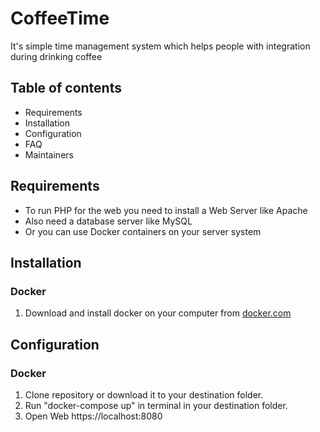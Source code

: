 # CoffeeTime

It's simple time management system which helps people with integration during drinking coffee

## Table of contents

- Requirements
- Installation
- Configuration
- FAQ
- Maintainers

## Requirements

- To run PHP for the web you need to install a Web Server like Apache
- Also need a database server like MySQL
- Or you can use Docker containers on your server system

## Installation

### Docker

1. Download and install docker on your computer from [docker.com](https://www.docker.com/get-started/)


## Configuration

### Docker

1. Clone repository or download it to your destination folder.
2. Run "docker-compose up" in terminal in your destination folder.
3. Open Web https://localhost:8080
